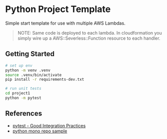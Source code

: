 # Python Project Template

Simple start template for use with multiple AWS Lambdas.

> NOTE: Same code is deployed to each lambda. In cloudformation
> you simply wire up a AWS::Severless::Function resource to each handler.

## Getting Started

```bash
# set up env
python -m venv .venv
source .venv/bin/activate
pip install -r requirements-dev.txt

# run unit tests
cd project1
python -m pytest
```

## References

- [pytest - Good Integration Practices](https://docs.pytest.org/en/reorganize-docs/goodpractices.html)
- [python mono repo sample](https://github.com/ya-mori/python-monorepo)
